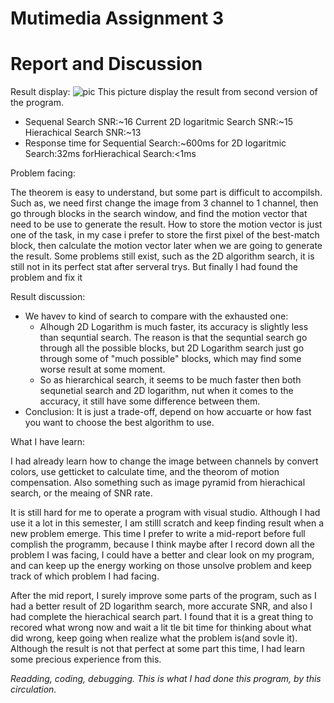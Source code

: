 # Mutimedia Assignment 3

# Report and Discussion


Result display:
![pic](https://user-images.githubusercontent.com/33059129/35548752-870a0c02-05bc-11e8-9c4f-e5232c4be571.PNG "resullt4")
This picture display the result from second version of the program.

* Sequenal Search SNR:~16 Current 2D logaritmic Search SNR:~15 Hierachical Search SNR:~13
* Response time for Sequential Search:~600ms for 2D logaritmic Search:32ms forHierachical Search:<1ms

Problem facing:

The theorem is easy to understand, but some part is difficult to accompilsh. Such as, we need first change the image from 3 channel to
1 channel, then go through blocks in the search window, and find the motion vector that need to be use to generate the result. How to
store the motion vector is just one of the task, in my case i prefer to store the first pixel of the best-match block, then calculate the motion vector later when we are going to generate the result.
Some problems still exist, such as the 2D algorithm search, it is still not in its perfect stat after serveral trys. But finally I had found the problem and fix it

Result discussion:

* We havev to kind of search to compare with the exhausted one:
   * Alhough 2D Logarithm is much faster, its accuracy is slightly less than sequntial search. The reason is that the sequntial search
go through all the possible blocks, but 2D Logarithm search just go through some of "much possible" blocks, which may find some worse
result at some moment. 
   * So as hierarchical search, it seems to be much faster then both sequnetial search and 2D logarithm, nut when it comes to the accuracy, it still have some difference between them. 
 * Conclusion: It is just a trade-off, depend on how accuarte or how fast you want to choose the best algorithm to use.

What I have learn:

I had already learn how to change the image between channels by convert colors, use getticket to calculate time, and the
theorom of motion compensation. Also something such as image pyramid from hierachical search, or the meaing of SNR rate.

It is still hard for me to operate a program with visual studio. Although I had use it a lot in this semester, I am stilll scratch
and keep finding result when a new problem emerge. This time I prefer to write a mid-report before full complish the programm, because I
think maybe after I record down all the problem I was facing, I could have a better and clear look on my program, and can keep up 
the energy working on those unsolve problem and keep track of which problem I had facing.

After the mid report, I surely improve some parts of the program, such as I had a better result of 2D logarithm search, more accurate SNR, and also I had complete the hierachical search part. I found that it is a great thing to recored what wrong now and wait a lit tle bit time for thinking about what did wrong, keep going when realize what the problem is(and sovle it). Although the result is not that perfect at some part this time, I had learn some precious experience from this.

*Readding, coding, debugging. This is what I had done this program, by this circulation.*
  
